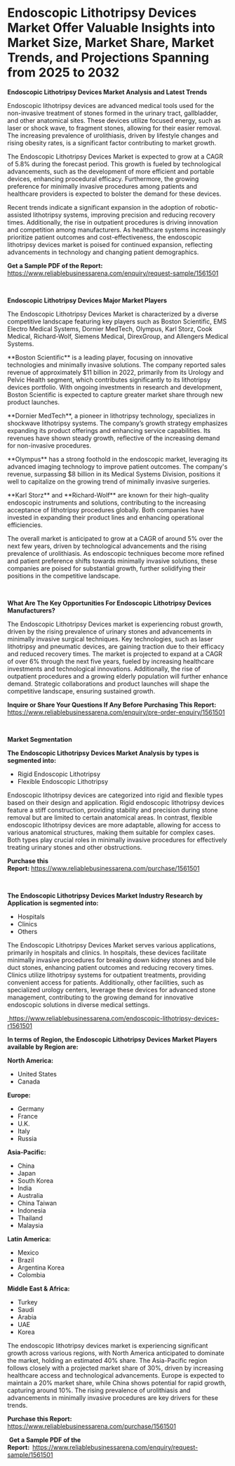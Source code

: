 <p><h1>Endoscopic Lithotripsy Devices Market Offer Valuable Insights into Market Size, Market Share, Market Trends, and Projections Spanning from 2025 to 2032</h1></p><p><strong>Endoscopic Lithotripsy Devices Market Analysis and Latest Trends</strong></p>
<p><p>Endoscopic lithotripsy devices are advanced medical tools used for the non-invasive treatment of stones formed in the urinary tract, gallbladder, and other anatomical sites. These devices utilize focused energy, such as laser or shock wave, to fragment stones, allowing for their easier removal. The increasing prevalence of urolithiasis, driven by lifestyle changes and rising obesity rates, is a significant factor contributing to market growth.</p><p>The Endoscopic Lithotripsy Devices Market is expected to grow at a CAGR of 5.8% during the forecast period. This growth is fueled by technological advancements, such as the development of more efficient and portable devices, enhancing procedural efficacy. Furthermore, the growing preference for minimally invasive procedures among patients and healthcare providers is expected to bolster the demand for these devices.</p><p>Recent trends indicate a significant expansion in the adoption of robotic-assisted lithotripsy systems, improving precision and reducing recovery times. Additionally, the rise in outpatient procedures is driving innovation and competition among manufacturers. As healthcare systems increasingly prioritize patient outcomes and cost-effectiveness, the endoscopic lithotripsy devices market is poised for continued expansion, reflecting advancements in technology and changing patient demographics.</p></p>
<p><strong>Get a Sample PDF of the Report:&nbsp;</strong> <a href="https://www.reliablebusinessarena.com/enquiry/request-sample/1561501?utm_campaign=3535&utm_medium=2&utm_source=Github&utm_content=ia&utm_term=14042025&utm_id=endoscopic-lithotripsy-devices">https://www.reliablebusinessarena.com/enquiry/request-sample/1561501</a></p>
<p>&nbsp;</p>
<p><strong>Endoscopic Lithotripsy Devices Major Market Players</strong></p>
<p><p>The Endoscopic Lithotripsy Devices Market is characterized by a diverse competitive landscape featuring key players such as Boston Scientific, EMS Electro Medical Systems, Dornier MedTech, Olympus, Karl Storz, Cook Medical, Richard-Wolf, Siemens Medical, DirexGroup, and Allengers Medical Systems.</p><p>**Boston Scientific** is a leading player, focusing on innovative technologies and minimally invasive solutions. The company reported sales revenue of approximately $11 billion in 2022, primarily from its Urology and Pelvic Health segment, which contributes significantly to its lithotripsy devices portfolio. With ongoing investments in research and development, Boston Scientific is expected to capture greater market share through new product launches.</p><p>**Dornier MedTech**, a pioneer in lithotripsy technology, specializes in shockwave lithotripsy systems. The company’s growth strategy emphasizes expanding its product offerings and enhancing service capabilities. Its revenues have shown steady growth, reflective of the increasing demand for non-invasive procedures.</p><p>**Olympus** has a strong foothold in the endoscopic market, leveraging its advanced imaging technology to improve patient outcomes. The company's revenue, surpassing $8 billion in its Medical Systems Division, positions it well to capitalize on the growing trend of minimally invasive surgeries.</p><p>**Karl Storz** and **Richard-Wolf** are known for their high-quality endoscopic instruments and solutions, contributing to the increasing acceptance of lithotripsy procedures globally. Both companies have invested in expanding their product lines and enhancing operational efficiencies.</p><p>The overall market is anticipated to grow at a CAGR of around 5% over the next few years, driven by technological advancements and the rising prevalence of urolithiasis. As endoscopic techniques become more refined and patient preference shifts towards minimally invasive solutions, these companies are poised for substantial growth, further solidifying their positions in the competitive landscape.</p></p>
<p>&nbsp;</p>
<p><strong>What Are The Key Opportunities For Endoscopic Lithotripsy Devices Manufacturers?</strong></p>
<p><p>The Endoscopic Lithotripsy Devices market is experiencing robust growth, driven by the rising prevalence of urinary stones and advancements in minimally invasive surgical techniques. Key technologies, such as laser lithotripsy and pneumatic devices, are gaining traction due to their efficacy and reduced recovery times. The market is projected to expand at a CAGR of over 6% through the next five years, fueled by increasing healthcare investments and technological innovations. Additionally, the rise of outpatient procedures and a growing elderly population will further enhance demand. Strategic collaborations and product launches will shape the competitive landscape, ensuring sustained growth.</p></p>
<p><strong>Inquire or Share Your Questions If Any Before Purchasing This Report:</strong> <a href="https://www.reliablebusinessarena.com/enquiry/pre-order-enquiry/1561501?utm_campaign=3535&utm_medium=2&utm_source=Github&utm_content=ia&utm_term=14042025&utm_id=endoscopic-lithotripsy-devices">https://www.reliablebusinessarena.com/enquiry/pre-order-enquiry/1561501</a></p>
<p>&nbsp;</p>
<p><strong>Market Segmentation</strong></p>
<p><strong>The Endoscopic Lithotripsy Devices Market Analysis by types is segmented into:</strong></p>
<p><ul><li>Rigid Endoscopic Lithotripsy</li><li>Flexible Endoscopic Lithotripsy</li></ul></p>
<p><p>Endoscopic lithotripsy devices are categorized into rigid and flexible types based on their design and application. Rigid endoscopic lithotripsy devices feature a stiff construction, providing stability and precision during stone removal but are limited to certain anatomical areas. In contrast, flexible endoscopic lithotripsy devices are more adaptable, allowing for access to various anatomical structures, making them suitable for complex cases. Both types play crucial roles in minimally invasive procedures for effectively treating urinary stones and other obstructions.</p></p>
<p><strong>Purchase this Report:&nbsp;</strong><a href="https://www.reliablebusinessarena.com/purchase/1561501?utm_campaign=3535&utm_medium=2&utm_source=Github&utm_content=ia&utm_term=14042025&utm_id=endoscopic-lithotripsy-devices">https://www.reliablebusinessarena.com/purchase/1561501</a></p>
<p>&nbsp;</p>
<p><strong>The Endoscopic Lithotripsy Devices Market Industry Research by Application is segmented into:</strong></p>
<p><ul><li>Hospitals</li><li>Clinics</li><li>Others</li></ul></p>
<p><p>The Endoscopic Lithotripsy Devices Market serves various applications, primarily in hospitals and clinics. In hospitals, these devices facilitate minimally invasive procedures for breaking down kidney stones and bile duct stones, enhancing patient outcomes and reducing recovery times. Clinics utilize lithotripsy systems for outpatient treatments, providing convenient access for patients. Additionally, other facilities, such as specialized urology centers, leverage these devices for advanced stone management, contributing to the growing demand for innovative endoscopic solutions in diverse medical settings.</p></p>
<p><a href="https://www.reliablebusinessarena.com/endoscopic-lithotripsy-devices-r1561501?utm_campaign=3535&utm_medium=2&utm_source=Github&utm_content=ia&utm_term=14042025&utm_id=endoscopic-lithotripsy-devices">&nbsp;https://www.reliablebusinessarena.com/endoscopic-lithotripsy-devices-r1561501</a></p>
<p><strong>In terms of Region, the Endoscopic Lithotripsy Devices Market Players available by Region are:</strong></p>
<p>
    <p> <strong> North America: </strong>
        <ul>
            <li>United States</li>
            <li>Canada</li>
        </ul>
        </p> 
    <p> <strong> Europe: </strong>
        <ul>
            <li>Germany</li>
            <li>France</li>
            <li>U.K.</li>
            <li>Italy</li>
            <li>Russia</li>
        </ul>
        </p> 
    <p> <strong> Asia-Pacific: </strong>
        <ul>
            <li>China</li>
            <li>Japan</li>
            <li>South Korea</li>
            <li>India</li>
            <li>Australia</li>
            <li>China Taiwan</li>
            <li>Indonesia</li>
            <li>Thailand</li>
            <li>Malaysia</li>
        </ul>
        </p> 
    <p> <strong> Latin America: </strong>
        <ul>
            <li>Mexico</li>
            <li>Brazil</li>
            <li>Argentina Korea</li>
            <li>Colombia</li>
        </ul>
        </p> 
    <p> <strong> Middle East & Africa: </strong>
        <ul>
            <li>Turkey</li>
            <li>Saudi</li>
            <li>Arabia</li>
            <li>UAE</li>
            <li>Korea</li>
        </ul>
    </p>
    </p>
<p><p>The endoscopic lithotripsy devices market is experiencing significant growth across various regions, with North America anticipated to dominate the market, holding an estimated 40% share. The Asia-Pacific region follows closely with a projected market share of 30%, driven by increasing healthcare access and technological advancements. Europe is expected to maintain a 20% market share, while China shows potential for rapid growth, capturing around 10%. The rising prevalence of urolithiasis and advancements in minimally invasive procedures are key drivers for these trends.</p></p>
<p><strong>Purchase this Report: </strong><a href="https://www.reliablebusinessarena.com/purchase/1561501?utm_campaign=3535&utm_medium=2&utm_source=Github&utm_content=ia&utm_term=14042025&utm_id=endoscopic-lithotripsy-devices">https://www.reliablebusinessarena.com/purchase/1561501</a></p>
<p>&nbsp;<strong>Get a Sample PDF of the Report:&nbsp;&nbsp;</strong><a href="https://www.reliablebusinessarena.com/enquiry/request-sample/1561501?utm_campaign=3535&utm_medium=2&utm_source=Github&utm_content=ia&utm_term=14042025&utm_id=endoscopic-lithotripsy-devices">https://www.reliablebusinessarena.com/enquiry/request-sample/1561501</a></p>
<p><strong></strong></p>
<p><p></p><p></p><p></p></p>